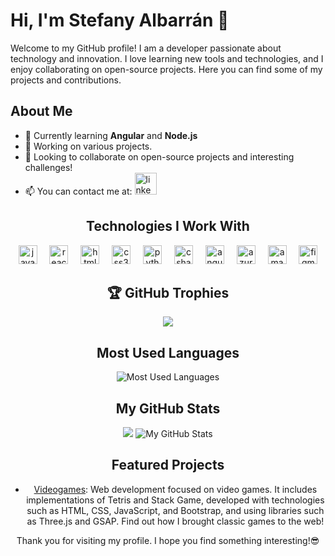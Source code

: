 # Hi, I'm Stefany Albarrán 👋

Welcome to my GitHub profile! I am a developer passionate about technology and innovation. I love learning new tools and technologies, and I enjoy collaborating on open-source projects. Here you can find some of my projects and contributions.

## About Me

- 🌱 Currently learning **Angular** and **Node.js**
- 🔭 Working on various projects.
- 👯 Looking to collaborate on open-source projects and interesting challenges!
- 📫 You can contact me at: <a href="https://www.linkedin.com/in/stefany-albarran" target="_blank">
  <img src="https://img.shields.io/static/v1?message=LinkedIn&logo=linkedin&label=&color=0077B5&logoColor=white&labelColor=&style=for-the-badge" height="35" alt="linkedin logo" />
</a>
  <div align="center">
  
## Technologies I Work With
<div align="center">
  <img src="https://cdn.jsdelivr.net/gh/devicons/devicon/icons/javascript/javascript-original.svg" height="30" alt="javascript logo"  />
  <img width="12" />
  <img src="https://cdn.jsdelivr.net/gh/devicons/devicon/icons/react/react-original.svg" height="30" alt="react logo"  />
  <img width="12" />
  <img src="https://cdn.jsdelivr.net/gh/devicons/devicon/icons/html5/html5-original.svg" height="30" alt="html5 logo"  />
  <img width="12" />
  <img src="https://cdn.jsdelivr.net/gh/devicons/devicon/icons/css3/css3-original.svg" height="30" alt="css3 logo"  />
  <img width="12" />
  <img src="https://cdn.jsdelivr.net/gh/devicons/devicon/icons/python/python-original.svg" height="30" alt="python logo"  />
  <img width="12" />
  <img src="https://cdn.jsdelivr.net/gh/devicons/devicon/icons/csharp/csharp-original.svg" height="30" alt="csharp logo"  />
  <img width="12" />
  <img src="https://cdn.jsdelivr.net/gh/devicons/devicon/icons/angularjs/angularjs-original.svg" height="30" alt="angularjs logo"  />
  <img width="12" />
  <img src="https://cdn.simpleicons.org/microsoftazure/0078D4" height="30" alt="azure logo"  />
  <img width="12" />
  <img src="https://skillicons.dev/icons?i=aws" height="30" alt="amazonwebservices logo"  />
  <img width="12" />
  <img src="https://cdn.simpleicons.org/figma/F24E1E" height="30" alt="figma logo"  />
</div>
  
## 🏆 GitHub Trophies
![](https://github-profile-trophy.vercel.app/?username=stephaniealbarran&theme=radical&no-frame=false&no-bg=true&margin-w=4)

## Most Used Languages

![Most Used Languages](https://github-readme-stats.vercel.app/api/top-langs/?username=stephaniealbarran&layout=compact&theme=radical)
## My GitHub Stats
![](https://github-readme-streak-stats.herokuapp.com/?user=stephaniealbarran&theme=dark&hide_border=false)
![My GitHub Stats](https://github-readme-stats.vercel.app/api?username=stephaniealbarran&show_icons=true&theme=gruvbox)

## Featured Projects

- [Videogames](https://github.com/stephaniealbarran/Videogame-web): Web development focused on video games. It includes implementations of Tetris and Stack Game, developed with technologies such as HTML, CSS, JavaScript, and Bootstrap, and using libraries such as Three.js and GSAP. Find out how I brought classic games to the web!

Thank you for visiting my profile. I hope you find something interesting!😎

</div>
